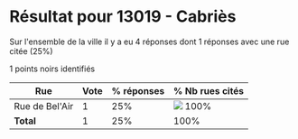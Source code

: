 # Résultat pour 13019 - Cabriès

Sur l'ensemble de la ville il y a eu 4 réponses dont 1 réponses avec une rue citée (25%)

1 points noirs identifiés

| Rue | Vote | % réponses | % Nb rues cités|
|-----|------|------------|----------------|
| Rue de Bel'Air | 1 | 25% | <img src="../../img/bar_100.gif" />&nbsp;100%|
| **Total** | 1 | 25% | 100%|
